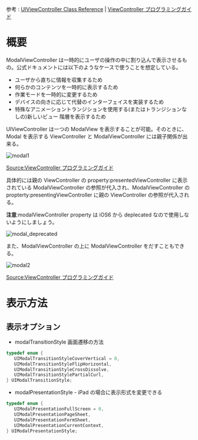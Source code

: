 参考 : [UIViewController Class Reference](http://developer.apple.com/library/ios/#documentation/uikit/reference/UIViewController_Class/Reference/Reference.html) | [ViewController プログラミングガイド](https://developer.apple.com/jp/devcenter/ios/library/documentation/ViewControllerPGforiPhoneOS.pdf)

# 概要

ModalViewController は一時的にユーザの操作の中に割り込んで表示させるもの。公式ドキュメントには以下のようなケースで使うことを想定している。

- ユーザから直ちに情報を収集するため
- 何らかのコンテンツを一時的に表示するため
- 作業モードを一時的に変更するため
- デバイスの向きに応じて代替のインターフェイスを実装するため
- 特殊なアニメーショントランジションを使用する(またはトランジションなしの)新しいビュー 階層を表示するため

UIViewController は一つの ModalView を表示することが可能。そのときに、Modal を表示する ViewController と ModalViewController には親子関係が出来る。

![modal1](https://raw.github.com/mixi-inc/iOSTraining/master/Doc/Images/1.5/modal1.png)

[Source:ViewController プログラミングガイド](https://developer.apple.com/jp/devcenter/ios/library/documentation/ViewControllerPGforiPhoneOS.pdf)

具体的には親の ViewController の property:presentedViewController に表示されている ModalViewController の参照が代入され、ModalViewController の propterty:presentingViewController に親の ViewController の参照が代入される。

**注意**:modalViewController property は iOS6 から deplecated なので使用しないようにしましょう。

![modal_deprecated](https://raw.github.com/mixi-inc/iOSTraining/master/Doc/Images/1.5/modal_deprecated.png)

また、ModalViewController の上に ModalViewController をだすこともできる。

![modal2](https://raw.github.com/mixi-inc/iOSTraining/master/Doc/Images/1.5/modal2.png)

[Source:ViewController プログラミングガイド](https://developer.apple.com/jp/devcenter/ios/library/documentation/ViewControllerPGforiPhoneOS.pdf)

# 表示方法


## 表示オプション
- modalTransitionStyle 画面遷移の方法
```objective-c
typedef enum {
   UIModalTransitionStyleCoverVertical = 0,
   UIModalTransitionStyleFlipHorizontal,
   UIModalTransitionStyleCrossDissolve,
   UIModalTransitionStylePartialCurl,
} UIModalTransitionStyle;
```

- modalPresentationStyle - iPad の場合に表示形式を変更できる
```objective-c
typedef enum {
   UIModalPresentationFullScreen = 0,
   UIModalPresentationPageSheet,
   UIModalPresentationFormSheet,
   UIModalPresentationCurrentContext,
} UIModalPresentationStyle;
```
